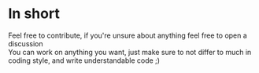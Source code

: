 # In short
Feel free to contribute, if you're unsure about anything feel free to open a discussion <br>
You can work on anything you want, just make sure to not differ to much in coding style, and write understandable code ;)